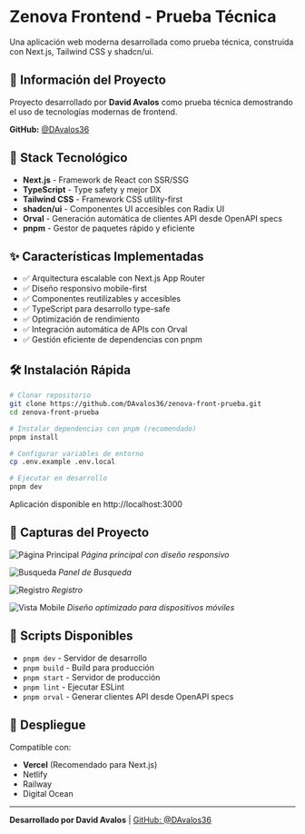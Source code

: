 # Zenova Frontend - Prueba Técnica

Una aplicación web moderna desarrollada como prueba técnica, construida con Next.js, Tailwind CSS y shadcn/ui.

## 🎯 Información del Proyecto

Proyecto desarrollado por **David Avalos** como prueba técnica demostrando el uso de tecnologías modernas de frontend.

**GitHub:** [@DAvalos36](https://github.com/DAvalos36)

## 🚀 Stack Tecnológico

- **Next.js** - Framework de React con SSR/SSG
- **TypeScript** - Type safety y mejor DX
- **Tailwind CSS** - Framework CSS utility-first
- **shadcn/ui** - Componentes UI accesibles con Radix UI
- **Orval** - Generación automática de clientes API desde OpenAPI specs
- **pnpm** - Gestor de paquetes rápido y eficiente

## ✨ Características Implementadas

- ✅ Arquitectura escalable con Next.js App Router
- ✅ Diseño responsivo mobile-first
- ✅ Componentes reutilizables y accesibles
- ✅ TypeScript para desarrollo type-safe
- ✅ Optimización de rendimiento
- ✅ Integración automática de APIs con Orval
- ✅ Gestión eficiente de dependencias con pnpm

## 🛠️ Instalación Rápida

```bash
# Clonar repositorio
git clone https://github.com/DAvalos36/zenova-front-prueba.git
cd zenova-front-prueba

# Instalar dependencias con pnpm (recomendado)
pnpm install

# Configurar variables de entorno
cp .env.example .env.local

# Ejecutar en desarrollo
pnpm dev
```

Aplicación disponible en http://localhost:3000

## 📸 Capturas del Proyecto

<!-- Agregar aquí las 4 imágenes de ejemplo del sitio -->

![Página Principal](https://i.ibb.co/gLdfzDMZ/Captura-de-pantalla-2025-06-03-a-la-s-2-38-31-a-m.png)
_Página principal con diseño responsivo_

![Busqueda](https://i.ibb.co/Sw164KDP/Captura-de-pantalla-2025-06-03-a-la-s-2-38-07-a-m.png)
_Panel de Busqueda_

![Registro](https://i.ibb.co/JwkCZF3w/Captura-de-pantalla-2025-06-03-a-la-s-2-36-49-a-m.png)
_Registro_

![Vista Mobile](https://i.ibb.co/Df2JMwdz/Captura-de-pantalla-2025-06-03-a-la-s-2-53-44-a-m.png)
_Diseño optimizado para dispositivos móviles_

## 📝 Scripts Disponibles

- `pnpm dev` - Servidor de desarrollo
- `pnpm build` - Build para producción
- `pnpm start` - Servidor de producción
- `pnpm lint` - Ejecutar ESLint
- `pnpm orval` - Generar clientes API desde OpenAPI specs

## 🚀 Despliegue

Compatible con:

- **Vercel** (Recomendado para Next.js)
- Netlify
- Railway
- Digital Ocean

---

**Desarrollado por David Avalos** | [GitHub: @DAvalos36](https://github.com/DAvalos36)
